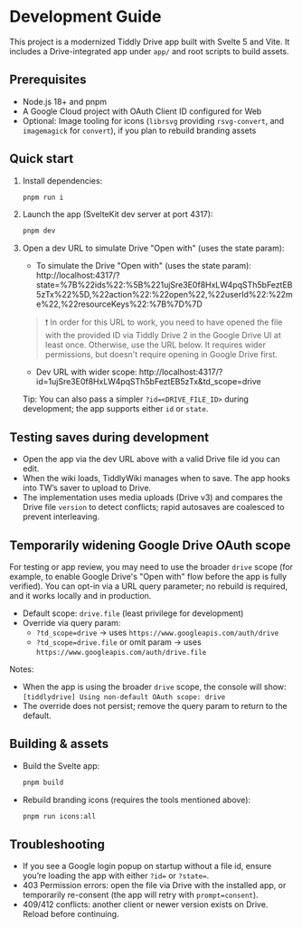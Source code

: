 # Development Guide

This project is a modernized Tiddly Drive app built with Svelte 5 and Vite. It includes a Drive-integrated app under `app/` and root scripts to build assets.

## Prerequisites

- Node.js 18+ and pnpm
- A Google Cloud project with OAuth Client ID configured for Web
- Optional: Image tooling for icons (`librsvg` providing `rsvg-convert`, and `imagemagick` for `convert`), if you plan to rebuild branding assets

## Quick start

1. Install dependencies:

   ```sh
   pnpm run i
   ```

2. Launch the app (SvelteKit dev server at port 4317):

   ```sh
   pnpm dev
   ```

3. Open a dev URL to simulate Drive "Open with" (uses the state param):

   - To simulate the Drive "Open with" (uses the state param): http://localhost:4317/?state=%7B%22ids%22:%5B%221ujSre3E0f8HxLW4pqSTh5bFeztEB5zTx%22%5D,%22action%22:%22open%22,%22userId%22:%22me%22,%22resourceKeys%22:%7B%7D%7D

   > ❗️ In order for this URL to work, you need to have opened the file with the provided ID via Tiddly Drive 2 in the Google Drive UI at least once. Otherwise, use the URL below. It requires wider permissions, but doesn't require opening in Google Drive first.

   - Dev URL with wider scope: http://localhost:4317/?id=1ujSre3E0f8HxLW4pqSTh5bFeztEB5zTx&td_scope=drive

   Tip: You can also pass a simpler `?id=<DRIVE_FILE_ID>` during development; the app supports either `id` or `state`.

## Testing saves during development

- Open the app via the dev URL above with a valid Drive file id you can edit.
- When the wiki loads, TiddlyWiki manages when to save. The app hooks into TW’s saver to upload to Drive.
- The implementation uses media uploads (Drive v3) and compares the Drive file `version` to detect conflicts; rapid autosaves are coalesced to prevent interleaving.

## Temporarily widening Google Drive OAuth scope

For testing or app review, you may need to use the broader `drive` scope (for example, to enable Google Drive's "Open with" flow before the app is fully verified). You can opt-in via a URL query parameter; no rebuild is required, and it works locally and in production.

- Default scope: `drive.file` (least privilege for development)
- Override via query param:
  - `?td_scope=drive` → uses `https://www.googleapis.com/auth/drive`
  - `?td_scope=drive.file` or omit param → uses `https://www.googleapis.com/auth/drive.file`

Notes:

- When the app is using the broader `drive` scope, the console will show:
  `[tiddlydrive] Using non-default OAuth scope: drive`
- The override does not persist; remove the query param to return to the default.

## Building & assets

- Build the Svelte app:

  ```sh
  pnpm build
  ```

- Rebuild branding icons (requires the tools mentioned above):

  ```sh
  pnpm run icons:all
  ```

## Troubleshooting

- If you see a Google login popup on startup without a file id, ensure you’re loading the app with either `?id=` or `?state=`.
- 403 Permission errors: open the file via Drive with the installed app, or temporarily re-consent (the app will retry with `prompt=consent`).
- 409/412 conflicts: another client or newer version exists on Drive. Reload before continuing.
